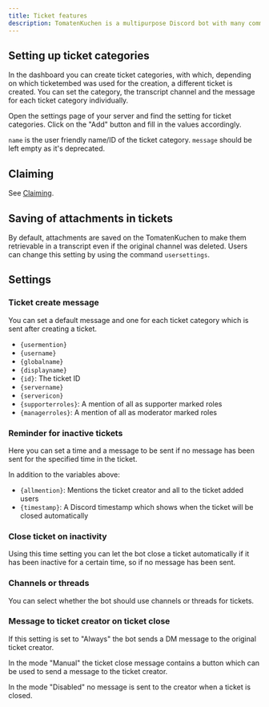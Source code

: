 ```yaml
---
title: Ticket features
description: TomatenKuchen is a multipurpose Discord bot with many common and innovative features for your server. Explains the ticket system and the setup and settings of it.
---
```


## Setting up ticket categories

In the dashboard you can create ticket categories, with which, depending on which ticketembed was used for the creation, a different ticket is created.
You can set the category, the transcript channel and the message for each ticket category individually.

Open the settings page of your server and find the setting for ticket categories. Click on the "Add" button and fill in the values accordingly.

`name` is the user friendly name/ID of the ticket category. `message` should be left empty as it's deprecated.

## Claiming

See [Claiming](./claiming).

## Saving of attachments in tickets

By default, attachments are saved on the TomatenKuchen to make them retrievable in a transcript even if the original channel was deleted.
Users can change this setting by using the command `usersettings`.

## Settings

### Ticket create message

You can set a default message and one for each ticket category which is sent after creating a ticket.

- `{usermention}`
- `{username}`
- `{globalname}`
- `{displayname}`
- `{id}`: The ticket ID
- `{servername}`
- `{servericon}`
- `{supporterroles}`: A mention of all as supporter marked roles
- `{managerroles}`: A mention of all as moderator marked roles

### Reminder for inactive tickets

Here you can set a time and a message to be sent if no message has been sent for the specified time in the ticket.

In addition to the variables above:

- `{allmention}`: Mentions the ticket creator and all to the ticket added users
- `{timestamp}`: A Discord timestamp which shows when the ticket will be closed automatically

### Close ticket on inactivity

Using this time setting you can let the bot close a ticket automatically if it has been inactive for a certain time, so if no message has been sent.

### Channels or threads

You can select whether the bot should use channels or threads for tickets.

### Message to ticket creator on ticket close

If this setting is set to "Always" the bot sends a DM message to the original ticket creator.

In the mode "Manual" the ticket close message contains a button which can be used to send a message to the ticket creator.

In the mode "Disabled" no message is sent to the creator when a ticket is closed.
